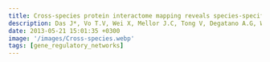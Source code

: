 ```yaml
---
title: Cross-species protein interactome mapping reveals species-specific wiring of stress response pathways
description: Das J*, Vo T.V, Wei X, Mellor J.C, Tong V, Degatano A.G, Wang X, Wang L, Cordero N.A, Kruer-Zerhusen N, Matsuyama A, Pleiss J.A, Lipkin S.M, Yoshida M, Roth F.P, Yu H*
date: 2013-05-21 15:01:35 +0300
image: '/images/Cross-species.webp'
tags: [gene_regulatory_networks]
---
```

